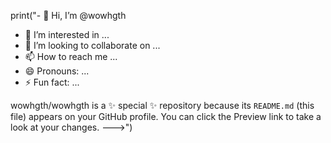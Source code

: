 print("- 👋 Hi, I’m @wowhgth
- 👀 I’m interested in ...
- 💞️ I’m looking to collaborate on ...
- 📫 How to reach me ...
- 😄 Pronouns: ...
- ⚡ Fun fact: ...

wowhgth/wowhgth is a ✨ special ✨ repository because its `README.md` (this file) appears on your GitHub profile.
You can click the Preview link to take a look at your changes.
--->")

